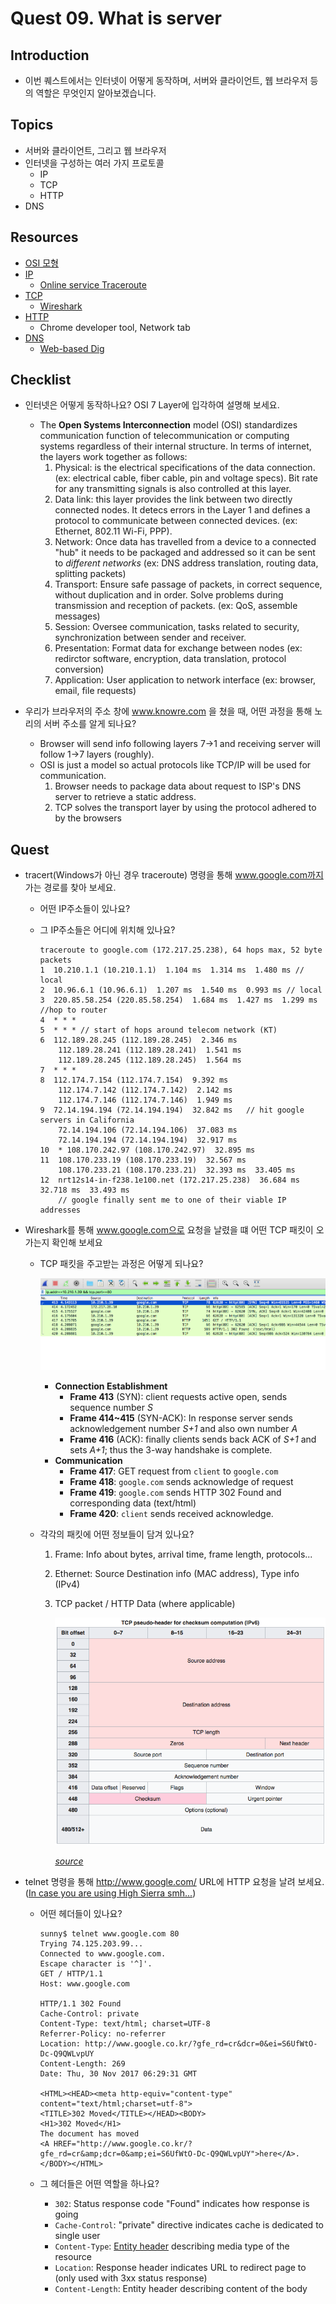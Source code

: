 # Quest 09. What is server


## Introduction
* 이번 퀘스트에서는 인터넷이 어떻게 동작하며, 서버와 클라이언트, 웹 브라우저 등의 역할은 무엇인지 알아보겠습니다.

## Topics
* 서버와 클라이언트, 그리고 웹 브라우저
* 인터넷을 구성하는 여러 가지 프로토콜
  * IP
  * TCP
  * HTTP
* DNS

## Resources
* [OSI 모형](https://ko.wikipedia.org/wiki/OSI_%EB%AA%A8%ED%98%95)
* [IP](https://ko.wikipedia.org/wiki/%EC%9D%B8%ED%84%B0%EB%84%B7_%ED%94%84%EB%A1%9C%ED%86%A0%EC%BD%9C)
  * [Online service Traceroute](http://ping.eu/traceroute/)
* [TCP](https://ko.wikipedia.org/wiki/%EC%A0%84%EC%86%A1_%EC%A0%9C%EC%96%B4_%ED%94%84%EB%A1%9C%ED%86%A0%EC%BD%9C)
  * [Wireshark](https://www.wireshark.org/download.html)
* [HTTP](https://ko.wikipedia.org/wiki/HTTP)
  * Chrome developer tool, Network tab
* [DNS](https://ko.wikipedia.org/wiki/%EB%8F%84%EB%A9%94%EC%9D%B8_%EB%84%A4%EC%9E%84_%EC%8B%9C%EC%8A%A4%ED%85%9C)
  * [Web-based Dig](http://networking.ringofsaturn.com/Tools/dig.php)

## Checklist
* 인터넷은 어떻게 동작하나요? OSI 7 Layer에 입각하여 설명해 보세요.
  * The **Open Systems Interconnection** model (OSI) standardizes communication function of telecommunication or computing systems regardless of their internal structure. In terms of internet, the layers work together as follows:
    1. Physical: is the electrical specifications of the data connection. (ex: electrical cable, fiber cable, pin and voltage specs). Bit rate for any transmitting signals is also controlled at this layer.
    2. Data link: this layer provides the link between two directly connected nodes. It detecs errors in the Layer 1 and defines a protocol to communicate between connected devices. (ex: Ethernet, 802.11 Wi-Fi, PPP).
    3. Network: Once data has travelled from a device to a connected "hub" it needs to be packaged and addressed so it can be sent to *different networks* (ex: DNS address translation, routing data, splitting packets)
    4. Transport: Ensure safe passage of packets, in correct sequence, without duplication and in order. Solve problems during transmission and reception of packets. (ex: QoS, assemble messages)
    5. Session: Oversee communication, tasks related to security, synchronization between sender and receiver. 
    6. Presentation: Format data for exchange between nodes (ex: redirctor software, encryption, data translation, protocol conversion)
    7. Application: User application to network interface (ex: browser, email, file requests)

* 우리가 브라우저의 주소 창에 www.knowre.com 을 쳤을 때, 어떤 과정을 통해 노리의 서버 주소를 알게 되나요?
  * Browser will send info following layers 7->1 and receiving server will follow 1->7 layers (roughly). 
  * OSI is just a model so actual protocols like TCP/IP will be used for communication.
    1. Browser needs to package data about request to ISP's DNS server to retrieve a static address.
    2. TCP solves the transport layer by using the protocol adhered to by the browsers

## Quest
* tracert(Windows가 아닌 경우 traceroute) 명령을 통해 www.google.com까지 가는 경로를 찾아 보세요.
  * 어떤 IP주소들이 있나요?
  * 그 IP주소들은 어디에 위치해 있나요?

        traceroute to google.com (172.217.25.238), 64 hops max, 52 byte packets
        1  10.210.1.1 (10.210.1.1)  1.104 ms  1.314 ms  1.480 ms // local
        2  10.96.6.1 (10.96.6.1)  1.207 ms  1.540 ms  0.993 ms // local
        3  220.85.58.254 (220.85.58.254)  1.684 ms  1.427 ms  1.299 ms //hop to router
        4  * * *
        5  * * * // start of hops around telecom network (KT)
        6  112.189.28.245 (112.189.28.245)  2.346 ms    
            112.189.28.241 (112.189.28.241)  1.541 ms
            112.189.28.245 (112.189.28.245)  1.564 ms
        7  * * * 
        8  112.174.7.154 (112.174.7.154)  9.392 ms
            112.174.7.142 (112.174.7.142)  2.142 ms
            112.174.7.146 (112.174.7.146)  1.949 ms
        9  72.14.194.194 (72.14.194.194)  32.842 ms   // hit google servers in California
            72.14.194.106 (72.14.194.106)  37.083 ms  
            72.14.194.194 (72.14.194.194)  32.917 ms
        10  * 108.170.242.97 (108.170.242.97)  32.895 ms 
        11  108.170.233.19 (108.170.233.19)  32.567 ms
            108.170.233.21 (108.170.233.21)  32.393 ms  33.405 ms
        12  nrt12s14-in-f238.1e100.net (172.217.25.238)  36.684 ms  32.718 ms  33.493 ms 
            // google finally sent me to one of their viable IP addresses
          
* Wireshark를 통해 www.google.com으로 요청을 날렸을 떄 어떤 TCP 패킷이 오가는지 확인해 보세요
  * TCP 패킷을 주고받는 과정은 어떻게 되나요?

    ![wireshark](screenshots/wireshark.png)
    * **Connection Establishment**
      * **Frame 413** (SYN): client requests active open, sends sequence number *S*
      * **Frame 414~415** (SYN-ACK): In response server sends acknowledgement number *S+1* and also own number *A*
      * **Frame 416** (ACK): finally clients sends back ACK of *S+1* and sets *A+1*; thus the 3-way handshake is complete.
    * **Communication**
      * **Frame 417**: GET request from `client` to `google.com`
      * **Frame 418**: `google.com` sends acknowledge of request
      * **Frame 419**: `google.com` sends HTTP 302 Found and corresponding data (text/html)
      * **Frame 420**: `client` sends received acknowledge.

  * 각각의 패킷에 어떤 정보들이 담겨 있나요?
     1. Frame: Info about bytes, arrival time, frame length, protocols...
     2. Ethernet: Source Destination info (MAC address), Type info (IPv4) 
     3. TCP packet / HTTP Data (where applicable)
        
        ![packet breakdown](screenshots/tcp.png)
          
           *[source](https://en.wikipedia.org/wiki/Transmission_Control_Protocol)*
    
     
* telnet 명령을 통해 http://www.google.com/ URL에 HTTP 요청을 날려 보세요. ([In case you are using High Sierra smh...](https://dor.ky/restore-telnet-in-mac-os-high-sierra-10-13/))
  
  * 어떤 헤더들이 있나요?

        sunny$ telnet www.google.com 80
        Trying 74.125.203.99...
        Connected to www.google.com.
        Escape character is '^]'.
        GET / HTTP/1.1
        Host: www.google.com

        HTTP/1.1 302 Found
        Cache-Control: private
        Content-Type: text/html; charset=UTF-8
        Referrer-Policy: no-referrer
        Location: http://www.google.co.kr/?gfe_rd=cr&dcr=0&ei=S6UfWtO-Dc-Q9QWLvpUY
        Content-Length: 269
        Date: Thu, 30 Nov 2017 06:29:31 GMT

        <HTML><HEAD><meta http-equiv="content-type" content="text/html;charset=utf-8">
        <TITLE>302 Moved</TITLE></HEAD><BODY>
        <H1>302 Moved</H1>
        The document has moved
        <A HREF="http://www.google.co.kr/?gfe_rd=cr&amp;dcr=0&amp;ei=S6UfWtO-Dc-Q9QWLvpUY">here</A>.
        </BODY></HTML>

  * 그 헤더들은 어떤 역할을 하나요?
    * `302`: Status response code "Found" indicates how response is going
    * `Cache-Control`: "private" directive indicates cache is dedicated to single user 
    * `Content-Type`: [Entity header](https://developer.mozilla.org/en-US/docs/Glossary/Entity_header) describing media type of the resource
    * `Location`: Response header indicates URL to redirect page to (only used with 3xx status response)
    * `Content-Length`: Entity header describing content of the body


